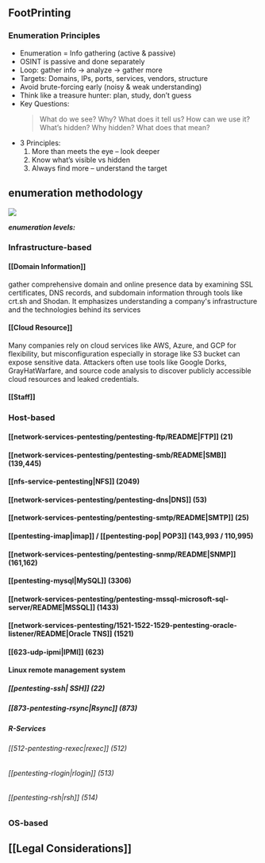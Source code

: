 
## FootPrinting
### Enumeration Principles
- Enumeration = Info gathering (active & passive)
- OSINT is passive and done separately
- Loop: gather info → analyze → gather more
- Targets: Domains, IPs, ports, services, vendors, structure
- Avoid brute-forcing early (noisy & weak understanding)
- Think like a treasure hunter: plan, study, don’t guess
- Key Questions:
  > What do we see? Why? What does it tell us?
  > How can we use it? What’s hidden? Why hidden? What does that mean?
- 3 Principles:
  1. More than meets the eye – look deeper
  2. Know what’s visible vs hidden
  3. Always find more – understand the target

## enumeration methodology 
![](https://academy.hackthebox.com/storage/modules/112/enum-method3.png)

***enumeration levels:***
### Infrastructure-based
#### [[Domain Information]]
gather comprehensive domain and online presence data by examining SSL certificates, DNS records, and subdomain information through tools like crt.sh and Shodan. It emphasizes understanding a company's infrastructure and the technologies behind its services
#### [[Cloud Resource]]
Many companies rely on cloud services like AWS, Azure, and GCP for flexibility, but misconfiguration especially in storage like S3 bucket can expose sensitive data. Attackers often use tools like Google Dorks, GrayHatWarfare, and source code analysis to discover publicly accessible cloud resources and leaked credentials.
#### [[Staff]]
### Host-based
#### [[network-services-pentesting/pentesting-ftp/README|FTP]] (21)
#### [[network-services-pentesting/pentesting-smb/README|SMB]] (139,445)
#### [[nfs-service-pentesting|NFS]] (2049)
#### [[network-services-pentesting/pentesting-dns|DNS]] (53)

#### [[network-services-pentesting/pentesting-smtp/README|SMTP]] (25)
#### [[pentesting-imap|imap]]  /  [[pentesting-pop| POP3]] (143,993 / 110,995)
#### [[network-services-pentesting/pentesting-snmp/README|SNMP]] (161,162)
#### [[pentesting-mysql|MySQL]] (3306)
#### [[network-services-pentesting/pentesting-mssql-microsoft-sql-server/README|MSSQL]] (1433)

#### [[network-services-pentesting/1521-1522-1529-pentesting-oracle-listener/README|Oracle TNS]] (1521)
#### [[623-udp-ipmi|IPMI]] (623)
#### Linux remote management system
##### [[pentesting-ssh| SSH]] (22)
##### [[873-pentesting-rsync|Rsync]] (873)
##### R-Services
###### [[512-pentesting-rexec|rexec]] (512)
###### [[pentesting-rlogin|rlogin]] (513)
###### [[pentesting-rsh|rsh]] (514)
### OS-based








## [[Legal Considerations]]

